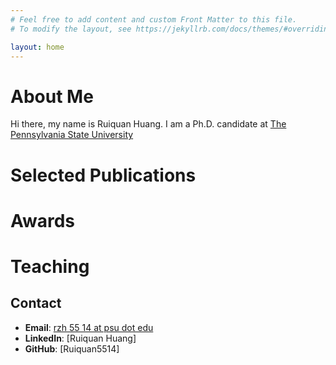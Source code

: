 ```yaml
---
# Feel free to add content and custom Front Matter to this file.
# To modify the layout, see https://jekyllrb.com/docs/themes/#overriding-theme-defaults

layout: home
---
```

# About Me
Hi there, my name is Ruiquan Huang. I am a Ph.D. candidate at [The Pennsylvania State University](https://psu.edu) 

# Selected Publications

# Awards

# Teaching

## Contact
- **Email**: [rzh 55 14 at psu dot edu](rzh5514@psu.edu)
- **LinkedIn**: [Ruiquan Huang]
- **GitHub**: [Ruiquan5514]

